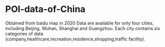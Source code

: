 # POI-data-of-China
Obtained from baidu map in 2020
Data are available for only four cities, including Beijing, Wuhan, Shanghai and Guangzhou.
Each city contains six categories of data (company,healthcare,recreation,residence,shopping,traffic facility).
